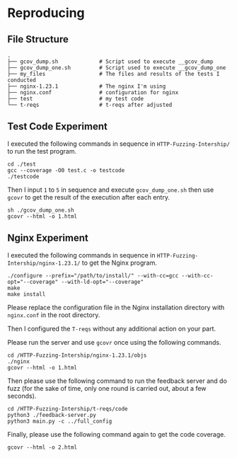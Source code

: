# Reproducing

## File Structure

```shell
.
├── gcov_dump.sh             # Script used to execute __gcov_dump
├── gcov_dump_one.sh         # Script used to execute __gcov_dump_one
├── my_files                 # The files and results of the tests I conducted
├── nginx-1.23.1             # The nginx I'm using
├── nginx.conf               # configuration for nginx
├── test                     # my test code
└── t-reqs                   # t-reqs after adjusted
```

## Test Code Experiment

I executed the following commands in sequence in `HTTP-Fuzzing-Intership/` to run the test program.

```shell
cd ./test
gcc --coverage -O0 test.c -o testcode
./testcode
```

Then I input `1` to `5` in sequence and execute `gcov_dump_one.sh` then use `gcovr` to get the result of the execution after each entry.

```shell
sh ./gcov_dump_one.sh
gcovr --html -o 1.html
```

## Nginx Experiment

I executed the following commands in sequence in `HTTP-Fuzzing-Intership/nginx-1.23.1/` to get the Nginx program.

```shell
./configure --prefix="/path/to/install/" --with-cc=gcc --with-cc-opt="--coverage" --with-ld-opt="--coverage"
make
make install
```

Please replace the configuration file in the Nginx installation directory with `nginx.conf` in the root directory.

Then I configured the `T-reqs` without any additional action on your part. 

Please run the server and use `gcovr` once using the following commands.

```shell
cd /HTTP-Fuzzing-Intership/nginx-1.23.1/objs
./nginx
gcovr --html -o 1.html
```

Then please use the following command to run the feedback server and do fuzz (for the sake of time, only one round is carried out, about a few seconds).

```shell
cd /HTTP-Fuzzing-Intership/t-reqs/code
python3 ./feedback-server.py
python3 main.py -c ../full_config
```

Finally, please use the following command again to get the code coverage.

```shell
gcovr --html -o 2.html
```



